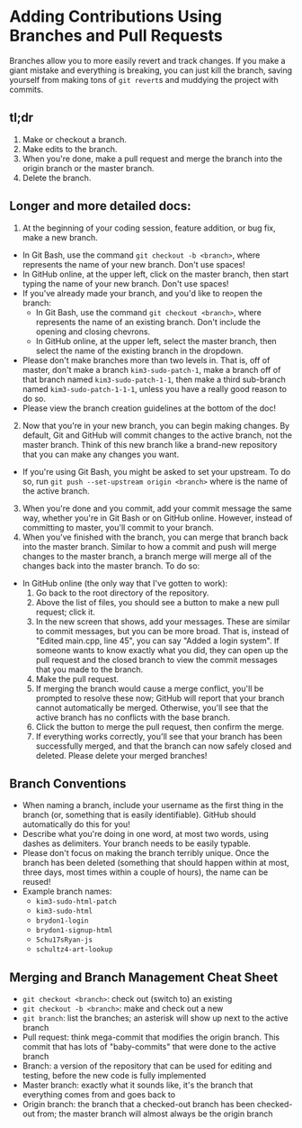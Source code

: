 # Adding Contributions Using Branches and Pull Requests

Branches allow you to more easily revert and track changes. If you make a giant mistake and everything is breaking, you can just kill the branch, saving yourself from making tons of `git revert`s and muddying the project with commits.

## tl;dr

1. Make or checkout a branch.
2. Make edits to the branch.
3. When you're done, make a pull request and merge the branch into the origin branch or the master branch.
4. Delete the branch.

## Longer and more detailed docs:

1. At the beginning of your coding session, feature addition, or bug fix, make a new branch.
  * In Git Bash, use the command `git checkout -b <branch>`, where <branch> represents the name of your new branch. Don't use spaces!
  * In GitHub online, at the upper left, click on the master branch, then start typing the name of your new branch. Don't use spaces!
  * If you've already made your branch, and you'd like to reopen the branch:
    * In Git Bash, use the command `git checkout <branch>`, where <branch> represents the name of an existing branch. Don't include the opening and closing chevrons.
    * In GitHub online, at the upper left, select the master branch, then select the name of the existing branch in the dropdown.
  * Please don't make branches more than two levels in. That is, off of master, don't make a branch `kim3-sudo-patch-1`, make a branch off of that branch named `kim3-sudo-patch-1-1`, then make a third sub-branch named `kim3-sudo-patch-1-1-1`, unless you have a really good reason to do so.
  * Please view the branch creation guidelines at the bottom of the doc!
2. Now that you're in your new branch, you can begin making changes. By default, Git and GitHub will commit changes to the active branch, not the master branch. Think of this new branch like a brand-new repository that you can make any changes you want.
  * If you're using Git Bash, you might be asked to set your upstream. To do so, run `git push --set-upstream origin <branch>` where <branch> is the name of the active branch.
3. When you're done and you commit, add your commit message the same way, whether you're in Git Bash or on GitHub online. However, instead of committing to master, you'll commit to your branch.
4. When you've finished with the branch, you can merge that branch back into the master branch. Similar to how a commit and push will merge changes to the master branch, a branch merge will merge all of the changes back into the master branch. To do so:
  * In GitHub online (the only way that I've gotten to work):
    1. Go back to the root directory of the repository.
    2. Above the list of files, you should see a button to make a new pull request; click it.
    3. In the new screen that shows, add your messages. These are similar to commit messages, but you can be more broad. That is, instead of "Edited main.cpp, line 45", you can say "Added a login system". If someone wants to know exactly what you did, they can open up the pull request and the closed branch to view the commit messages that you made to the branch.
    4. Make the pull request.
    5. If merging the branch would cause a merge conflict, you'll be prompted to resolve these now; GitHub will report that your branch cannot automatically be merged. Otherwise, you'll see that the active branch has no conflicts with the base branch.
    6. Click the button to merge the pull request, then confirm the merge.
    7. If everything works correctly, you'll see that your branch has been successfully merged, and that the branch can now safely closed and deleted. Please delete your merged branches!
  
## Branch Conventions

* When naming a branch, include your username as the first thing in the branch (or, something that is easily identifiable). GitHub should automatically do this for you!
* Describe what you're doing in one word, at most two words, using dashes as delimiters. Your branch needs to be easily typable.
* Please don't focus on making the branch terribly unique. Once the branch has been deleted (something that should happen within at most, three days, most times within a couple of hours), the name can be reused!
* Example branch names:
  * `kim3-sudo-html-patch`
  * `kim3-sudo-html`
  * `brydon1-login`
  * `brydon1-signup-html`
  * `5chu17sRyan-js`
  * `schultz4-art-lookup`

## Merging and Branch Management Cheat Sheet

* `git checkout <branch>`: check out (switch to) an existing <branch>
* `git checkout -b <branch>`: make and check out a new <branch>
* `git branch`: list the branches; an asterisk will show up next to the active branch
* Pull request: think mega-commit that modifies the origin branch. This commit that has lots of "baby-commits" that were done to the active branch
* Branch: a version of the repository that can be used for editing and testing, before the new code is fully implemented
* Master branch: exactly what it sounds like, it's the branch that everything comes from and goes back to
* Origin branch: the branch that a checked-out branch has been checked-out from; the master branch will almost always be the origin branch
